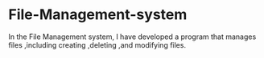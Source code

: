 # File-Management-system
In the File Management system, I have developed a program that manages files ,including creating ,deleting ,and modifying files.
